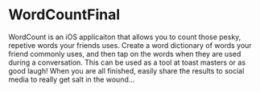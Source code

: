 # WordCountFinal

WordCount is an iOS applicaiton that allows you to count those pesky, repetive words your friends uses.  Create a word dictionary of words your friend commonly uses, and then tap on the words when they are used during a conversation.
This can be used as a tool at toast masters or as good laugh!  When you are all finished, easily share the results to social media to really get salt in the wound...
